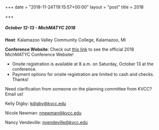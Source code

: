 +++
date = "2018-11-24T19:15:57+00:00"
layout = "post"
title = 2018

+++
##### October 12-13 - MichMATYC 2018

**Host**: Kalamazoo Valley Community College, Kalamazoo, MI

**Conference Website**: Check out [this link](https://sites.google.com/view/michmatyc2018/home) to see the official 2018 MichMATYC Conference Website!

* Onsite registration is available at 8 a.m. on Saturday, October 13 at the conference.
* Payment options for onsite registration are limited to cash and checks.  Thanks!

Need clarification from someone on the planning committee from KVCC?  Email us!

Kelly Digby:  [kdigby@kvcc.edu]()

Nicole Newman:  [nnewman@kvcc.edu]()

Nancy Vendeville:  [nvendeville@kvcc.edu]()